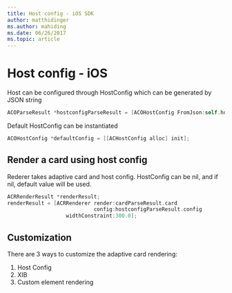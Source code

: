 ```yaml
---
title: Host config - iOS SDK
author: matthidinger
ms.author: mahiding
ms.date: 06/26/2017
ms.topic: article
---
```


# Host config - iOS

Host can be configured through HostConfig which can be generated by JSON string

```objective-c
ACOParseResult *hostconfigParseResult = [ACOHostConfig FromJson:self.hostconfig];
```

Default HostConfig can be instantiated

```objective-c
ACOHostConfig *defaultConfig = [[ACHostConfig alloc] init];
```

## Render a card using host config

Rederer takes adaptive card and host config. HostConfig can be nil, and if nil, default value will be used.

```objective-c
ACRRenderResult *renderResult;
renderResult = [ACRRenderer render:cardParseResult.card
                            config:hostconfigParseResult.config
                   widthConstraint:300.0];
```

## Customization

There are 3 ways to customize the adaptive card rendering:

1. Host Config
2. XIB
3. Custom element rendering
